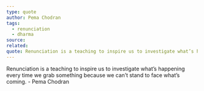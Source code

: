```yaml
---
type: quote
author: Pema Chodran
tags:
  - renunciation
  - dharma
source: 
related: 
quote: Renunciation is a teaching to inspire us to investigate what’s happening every time we grab something because we can’t stand to face what’s coming
---
```

Renunciation is a teaching to inspire us to investigate what’s happening every time we grab something because we can’t stand to face what’s coming. - Pema Chodran


